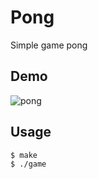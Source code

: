 # Pong

Simple game pong

## Demo

![pong](https://github.com/watermelon892/CppSDL2Practice/01_Pong/pic/blob/master/img/pong.png)

## Usage

```
$ make
$ ./game
```
